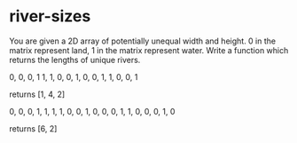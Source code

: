 # river-sizes

You are given a 2D array of potentially unequal width and height. 0 in the matrix represent land, 
1 in the matrix represent water. Write a function which returns the lengths of unique rivers.

0, 0, 0, 1
1, 1, 0, 0,
1, 0, 0, 1,
1, 0, 0, 1

returns [1, 4, 2]

0, 0, 0, 1, 1,
1, 1, 0, 0, 1,
0, 0, 0, 1, 1,
0, 0, 0, 1, 0

returns [6, 2]
